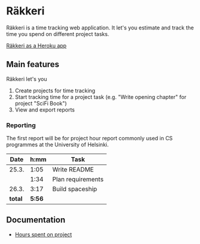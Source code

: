 # Räkkeri

Räkkeri is a time tracking web application. It let's you estimate and track the time you spend on different project tasks.

[Räkkeri as a Heroku app](https://rakkeri.herokuapp.com/)

## Main features

Räkkeri let's you

1. Create projects for time tracking
2. Start tracking time for a project task (e.g. "Write opening chapter" for project "SciFi Book")
3. View and export reports

### Reporting

The first report will be for project hour report commonly used in CS programmes at the University of Helsinki.

| Date      | h:mm     | Task              |
| --------- | -------- | ----------------- |
| 25.3.     | 1:05     | Write README      |
|           | 1:34     | Plan requirements |
| 26.3.     | 3:17     | Build spaceship   |
| **total** | **5:56** |                   |

## Documentation

- [Hours spent on project](https://github.com/hajame/rakkeri/blob/main/docs/working_hours.md)
